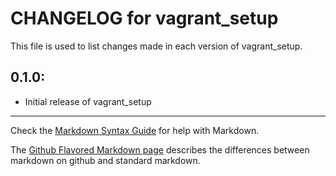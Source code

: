 # CHANGELOG for vagrant_setup

This file is used to list changes made in each version of vagrant_setup.

## 0.1.0:

* Initial release of vagrant_setup

- - -
Check the [Markdown Syntax Guide](http://daringfireball.net/projects/markdown/syntax) for help with Markdown.

The [Github Flavored Markdown page](http://github.github.com/github-flavored-markdown/) describes the differences between markdown on github and standard markdown.
